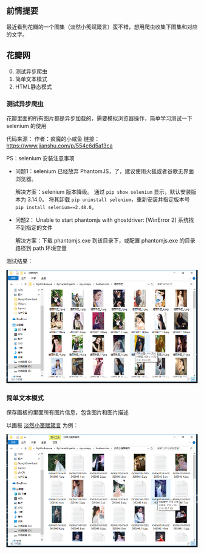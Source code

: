 
## 前情提要

最近看到花瓣的一个图集（淡然小笺赋箴言）蛮不错，想用爬虫收集下图集和对应的文字。

## 花瓣网

0. 测试异步爬虫
1. 简单文本模式
2. HTML静态模式


### 测试异步爬虫

花瓣里面的所有图片都是异步加载的，需要模拟浏览器操作，简单学习测试一下 selenium 的使用

代码来源：
作者：疯魔的小咸鱼
链接：https://www.jianshu.com/p/554c6d5af3ca

PS：selenium 安装注意事项

- 问题1：selenium 已经放弃 PhantomJS，了，建议使用火狐或者谷歌无界面浏览器。

    解决方案：selenium 版本降级。
    通过 `pip show selenium` 显示，默认安装版本为 3.14.0。 
    将其卸载 `pip uninstall selenium`，重新安装并指定版本号 `pip install selenium==2.48.0`。 

- 问题2： Unable to start phantomjs with ghostdriver: [WinError 2] 系统找不到指定的文件

    解决方案：下载 phantomjs.exe 到该目录下，或配置 phantomjs.exe 的目录路径到 path 环境变量

测试结果：

![图片截图](img/huaban-simple-1.png)

### 简单文本模式

保存画板的里面所有图片信息，包含图片和图片描述

以画板 [淡然小笺赋箴言](http://huaban.com/boards/13448395/) 为例：

![淡然小笺赋箴言](img/huaban-border-txt.png)
